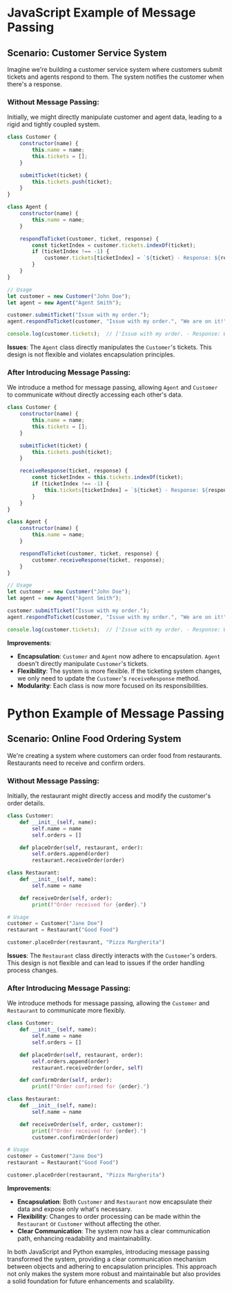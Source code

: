 # JavaScript Example of Message Passing

## Scenario: Customer Service System

Imagine we're building a customer service system where customers submit tickets and agents respond to them. The system notifies the customer when there's a response.

### Without Message Passing:

Initially, we might directly manipulate customer and agent data, leading to a rigid and tightly coupled system.

```javascript
class Customer {
    constructor(name) {
        this.name = name;
        this.tickets = [];
    }

    submitTicket(ticket) {
        this.tickets.push(ticket);
    }
}

class Agent {
    constructor(name) {
        this.name = name;
    }

    respondToTicket(customer, ticket, response) {
        const ticketIndex = customer.tickets.indexOf(ticket);
        if (ticketIndex !== -1) {
            customer.tickets[ticketIndex] = `${ticket} - Response: ${response}`;
        }
    }
}

// Usage
let customer = new Customer("John Doe");
let agent = new Agent("Agent Smith");

customer.submitTicket("Issue with my order.");
agent.respondToTicket(customer, "Issue with my order.", "We are on it!");

console.log(customer.tickets);  // ['Issue with my order. - Response: We are on it!']
```

**Issues**: The `Agent` class directly manipulates the `Customer`'s tickets. This design is not flexible and violates encapsulation principles.

### After Introducing Message Passing:

We introduce a method for message passing, allowing `Agent` and `Customer` to communicate without directly accessing each other's data.

```javascript
class Customer {
    constructor(name) {
        this.name = name;
        this.tickets = [];
    }

    submitTicket(ticket) {
        this.tickets.push(ticket);
    }

    receiveResponse(ticket, response) {
        const ticketIndex = this.tickets.indexOf(ticket);
        if (ticketIndex !== -1) {
            this.tickets[ticketIndex] = `${ticket} - Response: ${response}`;
        }
    }
}

class Agent {
    constructor(name) {
        this.name = name;
    }

    respondToTicket(customer, ticket, response) {
        customer.receiveResponse(ticket, response);
    }
}

// Usage
let customer = new Customer("John Doe");
let agent = new Agent("Agent Smith");

customer.submitTicket("Issue with my order.");
agent.respondToTicket(customer, "Issue with my order.", "We are on it!");

console.log(customer.tickets);  // ['Issue with my order. - Response: We are on it!']
```

**Improvements**: 
- **Encapsulation**: `Customer` and `Agent` now adhere to encapsulation. `Agent` doesn't directly manipulate `Customer`'s tickets.
- **Flexibility**: The system is more flexible. If the ticketing system changes, we only need to update the `Customer`'s `receiveResponse` method.
- **Modularity**: Each class is now more focused on its responsibilities.

# Python Example of Message Passing

## Scenario: Online Food Ordering System

We're creating a system where customers can order food from restaurants. Restaurants need to receive and confirm orders.

### Without Message Passing:

Initially, the restaurant might directly access and modify the customer's order details.

```python
class Customer:
    def __init__(self, name):
        self.name = name
        self.orders = []

    def placeOrder(self, restaurant, order):
        self.orders.append(order)
        restaurant.receiveOrder(order)

class Restaurant:
    def __init__(self, name):
        self.name = name

    def receiveOrder(self, order):
        print(f"Order received for {order}.")

# Usage
customer = Customer("Jane Doe")
restaurant = Restaurant("Good Food")

customer.placeOrder(restaurant, "Pizza Margherita")
```

**Issues**: The `Restaurant` class directly interacts with the `Customer`'s orders. This design is not flexible and can lead to issues if the order handling process changes.

### After Introducing Message Passing:

We introduce methods for message passing, allowing the `Customer` and `Restaurant` to communicate more flexibly.

```python
class Customer:
    def __init__(self, name):
        self.name = name
        self.orders = []

    def placeOrder(self, restaurant, order):
        self.orders.append(order)
        restaurant.receiveOrder(order, self)

    def confirmOrder(self, order):
        print(f"Order confirmed for {order}.")

class Restaurant:
    def __init__(self, name):
        self.name = name

    def receiveOrder(self, order, customer):
        print(f"Order received for {order}.")
        customer.confirmOrder(order)

# Usage
customer = Customer("Jane Doe")
restaurant = Restaurant("Good Food")

customer.placeOrder(restaurant, "Pizza Margherita")
```

**Improvements**: 
- **Encapsulation**: Both `Customer` and `Restaurant` now encapsulate their data and expose only what's necessary.
- **Flexibility**: Changes to order processing can be made within the `Restaurant` or `Customer` without affecting the other.
- **Clear Communication**: The system now has a clear communication path, enhancing readability and maintainability.

In both JavaScript and Python examples, introducing message passing transformed the system, providing a clear communication mechanism between objects and adhering to encapsulation principles. This approach not only makes the system more robust and maintainable but also provides a solid foundation for future enhancements and scalability.